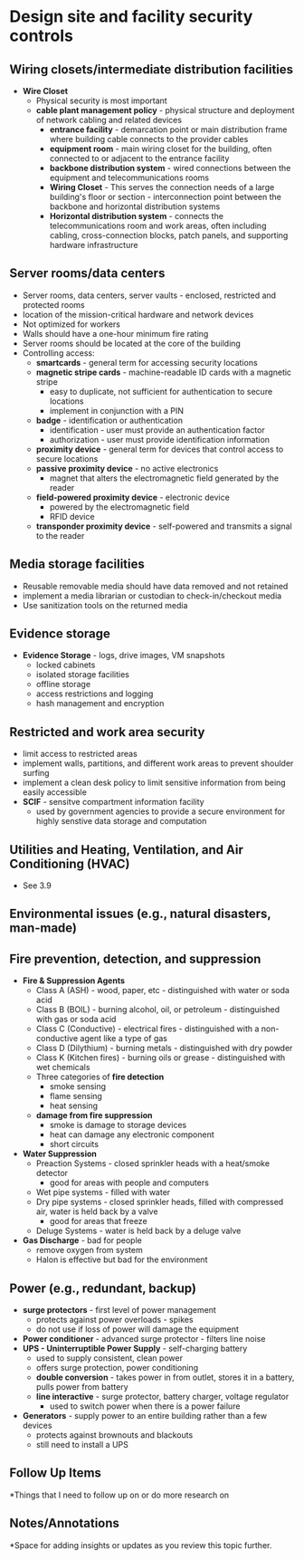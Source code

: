# Design site and facility security controls
## Wiring closets/intermediate distribution facilities
- **Wire Closet**
	- Physical security is most important
	- **cable plant management policy** - physical structure and deployment of network cabling and related devices
		- **entrance facility** - demarcation point or main distribution frame where building cable connects to the provider cables
		- **equipment room** - main wiring closet for the building, often connected to or adjacent to the entrance facility
		- **backbone distribution system** - wired connections between the equipment and telecommunications rooms
		- **Wiring Closet** - This serves the connection needs of a large building's floor or section - interconnection point between the backbone and horizontal distribution systems
		- **Horizontal distribution system** - connects the telecommunications room and work areas, often including cabling, cross-connection blocks, patch panels, and supporting hardware infrastructure
## Server rooms/data centers
- Server rooms, data centers, server vaults - enclosed, restricted and protected rooms
- location of the mission-critical hardware and network devices
- Not optimized for workers
- Walls should have a one-hour minimum fire rating
- Server rooms should be located at the core of the building
- Controlling access:
	- **smartcards** - general term for accessing security locations
	- **magnetic stripe cards** - machine-readable ID cards with a magnetic stripe
		- easy to duplicate, not sufficient for authentication to secure locations
		- implement in conjunction with a PIN
	- **badge** - identification or authentication
		- identification - user must provide an authentication factor
		- authorization - user must provide identification information
	- **proximity device** - general term for devices that control access to secure locations
	- **passive proximity device** - no active electronics
		- magnet that alters the electromagnetic field generated by the reader
	- **field-powered proximity device** - electronic device
		- powered by the electromagnetic field 
		- RFID device
	- **transponder proximity device** - self-powered and transmits a signal to the reader
## Media storage facilities
- Reusable removable media should have data removed and not retained
- implement a media librarian or custodian to check-in/checkout media
- Use sanitization tools on the returned media
## Evidence storage
- **Evidence Storage** - logs, drive images, VM snapshots
	- locked cabinets
	- isolated storage facilities
	- offline storage
	- access restrictions and logging
	- hash management and encryption
## Restricted and work area security
- limit access to restricted areas
- implement walls, partitions, and different work areas to prevent shoulder surfing
- implement a clean desk policy to limit sensitive information from being easily accessible
- **SCIF** - sensitve compartment information facility
	- used by government agencies to provide a secure environment for highly senstive data storage and computation
## Utilities and Heating, Ventilation, and Air Conditioning (HVAC)
- See 3.9
## Environmental issues (e.g., natural disasters, man-made)
## Fire prevention, detection, and suppression
 - **Fire & Suppression Agents**
	- Class A (ASH) - wood, paper, etc - distinguished with water or soda acid
	- Class B (BOIL) - burning alcohol, oil, or petroleum - distinguished with gas or soda acid
	- Class C (Conductive) - electrical fires - distinguished with a non-conductive agent like a type of gas
	- Class D (Dilythium) - burning metals - distinguished with dry powder
	- Class K (Kitchen fires) - burning oils or grease - distinguished with wet chemicals
	- Three categories of **fire detection**
		- smoke sensing
		- flame sensing 
		- heat sensing
	- **damage from fire suppression**
		- smoke is damage to storage devices
		- heat can damage any electronic component
		- short circuits
- **Water Suppression**
	- Preaction Systems - closed sprinkler heads with a heat/smoke detector
		- good for areas with people and computers
	- Wet pipe systems - filled with water
	- Dry pipe systems - closed sprinkler heads, filled with compressed air, water is held back by a valve
		- good for areas that freeze
	- Deluge Systems - water is held back by a deluge valve
- **Gas Discharge** - bad for people
	- remove oxygen from system
	- Halon is effective but bad for the environment
## Power (e.g., redundant, backup)
- **surge protectors** - first level of power management
	- protects against power overloads - spikes
	- do not use if loss of power will damage the equipment
- **Power conditioner** - advanced surge protector - filters line noise
- **UPS - Uninterruptible Power Supply** - self-charging battery
	- used to supply consistent, clean power
	- offers surge protection, power conditioning
	- **double conversion** - takes power in from outlet, stores it in a battery, pulls power from battery
	- **line interactive** - surge protector, battery charger, voltage regulator
		- used to switch power when there is a power failure
- **Generators** - supply power to an entire building rather than a few devices
	- protects against brownouts and blackouts
	- still need to install a UPS

## Follow Up Items
*Things that I need to follow up on or do more research on

## Notes/Annotations
*Space for adding insights or updates as you review this topic further.
